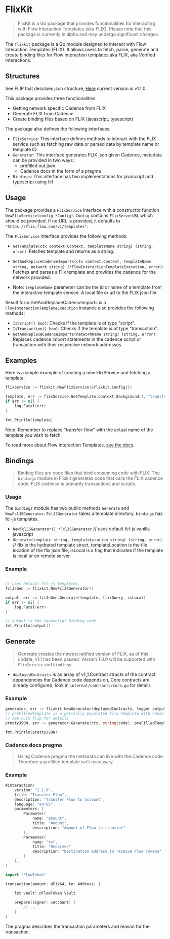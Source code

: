 # FlixKit

> FlixKit is a Go package that provides functionalities for interacting with Flow Interaction Templates (aka FLIX). Please note that this package is currently in alpha and may undergo significant changes.

The `flixkit` package is a Go module designed to interact with Flow Interaction Templates (FLIX). It allows users to fetch, parse, generate and create binding files for Flow interaction templates aka FLIX, aka Verified Interactions. 

## Structures

See FLIP that descibes json structure, [Here](https://github.com/onflow/flips/blob/main/application/20230330-interaction-templates-1.1.0.md) current version is v1.1.0

This package provides three functionalities. 
 - Getting network specific Cadence from FLIX
 - Generate FLIX from Cadence
 - Create binding files based on FLIX (javascript, typescript)

The package also defines the following interfaces:

- `FlixService`: This interface defines methods to interact with the FLIX service such as fetching raw data or parsed data by template name or template ID.
- `Generator`: This interface generates FLIX json given Cadence, metadata can be provided in two ways:
   - prefilled out json 
   - Cadence docs in the form of a pragma
- `Bindings`: This interface has two implementations for javascript and typescript using fcl

## Usage

The package provides a `FlixService` interface with a constructor function `NewFlixService(config *Config)`. `Config` contains `FlixServerURL` which should be provided. If no URL is provided, it defaults to `"https://flix.flow.com/v1/templates"`.

The `FlixService` interface provides the following methods:

- `GetTemplate(ctx context.Context, templateName string) (string, error)`: Fetches template and returns as a string.
- `GetAndReplaceCadenceImports(ctx context.Context, templateName string, network string) (*FlowInteractionTemplateExecution, error)`: Fetches and parses a Flix template and provides the cadence for the network provided.

- Note: `templateName` parameter can be the id or name of a template from the interactive template service. A local file or url to the FLIX json file.

Result form GetAndReplaceCadenceImports is a `FlowInteractionTemplateExecution` instance also provides the following methods:

- `IsScript() bool`: Checks if the template is of type "script".
- `IsTransaction() bool`: Checks if the template is of type "transaction".
- `GetAndReplaceCadenceImports(networkName string) (string, error)`: Replaces cadence import statements in the cadence script or transaction with their respective network addresses.

## Examples

Here is a simple example of creating a new FlixService and fetching a template:

```go
flixService := flixkit.NewFlixService(&flixkit.Config{})

template, err := flixService.GetTemplate(context.Background(), "transfer-flow")
if err != nil {
    log.Fatal(err)
}

fmt.Println(template)
```

Note: Remember to replace "transfer-flow" with the actual name of the template you wish to fetch.

To read more about Flow Interaction Templates, [see the docs](https://developers.flow.com/tooling/fcl-js/interaction-templates).


## Bindings

> Binding files are code files that bind consuming code with FLIX. The `bindings` module in Flixkit generates code that calls the FLIX cadence code. FLIX cadence is primarily transactions and scripts. 

### Usage

The `bindings` module has two public methods `Generate` and `NewFclJSGenerator`. `FclJSGenerator` takes a template directory. `bindings` has fcl-js templates.


 - `NewFclJSGenerator() *FclJSGenerator` // uses default fcl-js vanilla javascript
 - `Generate(template string, templateLocation string) (string, error)` // flix is the hydrated template struct, templateLocation is the file location of the flix json file, isLocal is a flag that indicates if the template is local or on remote server

### Example

```go

// uses default fcl-js templates
fclJsGen := flixkit.NewFclJSGenerator() 

output, err := fclJsGen.Generate(template, flixQuery, isLocal)
if err != nil {
    log.Fatal(err)
}

// output is the javascript binding code
fmt.Println(output])

```

## Generate

> Generate creates the newest ratified version of FLIX, as of this update, v1.1 has been passed. Version 1.0.0 will be supported with `FlixService` and `bindings`. 

- `deployedContracts` is an array of v1_1.Contract structs of the contract dependencies the Cadence code depends on, Core contracts are already configured, look in `internal/contracts/core.go` for details

### Example
```go
generator, err := flixkit.NewGenerator(deployedContracts, logger output.Logger)
// preFilledTemplate is a partially populated flix template with human readable messages
// see FLIX flip for details
prettyJSON, err := generator.Generate(ctx, string(code), preFilledTemplate)

fmt.Println(prettyJSON)
```
### Cadence docs pragma

> Using Cadence pragma the metadata can live with the Cadence code. Therefore a prefilled template isn't necessary

### Example

```go
#interaction(
	version: "1.1.0",
	title: "Transfer Flow",
	description: "Transfer Flow to account",
	language: "en-US",
	parameters: [
		Parameter(
			name: "amount", 
			title: "Amount", 
			description: "Amount of Flow to transfer"
		),
		Parameter(
			name: "to", 
			title: "Receiver", 
			description: "Destination address to receive Flow Tokens"
		)
	],
)

import "FlowToken"

transaction(amount: UFix64, to: Address) {

	let vault: @FlowToken.Vault
	
	prepare(signer: &Account) {
		// ...
	}
}
```

The pragma describes the transaction parameters and reason for the transaction.